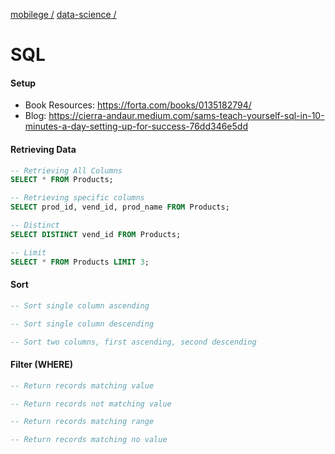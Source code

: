 [mobilege /](https://github.com/mobilege/mobilege.github.io/blob/master/README.md)
[data-science /](https://github.com/mobilege/data-science/blob/master/README.md)

# SQL

#### Setup

- Book Resources: https://forta.com/books/0135182794/
- Blog: https://cierra-andaur.medium.com/sams-teach-yourself-sql-in-10-minutes-a-day-setting-up-for-success-76dd346e5dd

#### Retrieving Data
```SQL
-- Retrieving All Columns
SELECT * FROM Products;

-- Retrieving specific columns
SELECT prod_id, vend_id, prod_name FROM Products;

-- Distinct
SELECT DISTINCT vend_id FROM Products;

-- Limit
SELECT * FROM Products LIMIT 3;
```

#### Sort 
```SQL
-- Sort single column ascending

-- Sort single column descending

-- Sort two columns, first ascending, second descending
```

#### Filter (WHERE)

```SQL
-- Return records matching value

-- Return records not matching value

-- Return records matching range

-- Return records matching no value

```
